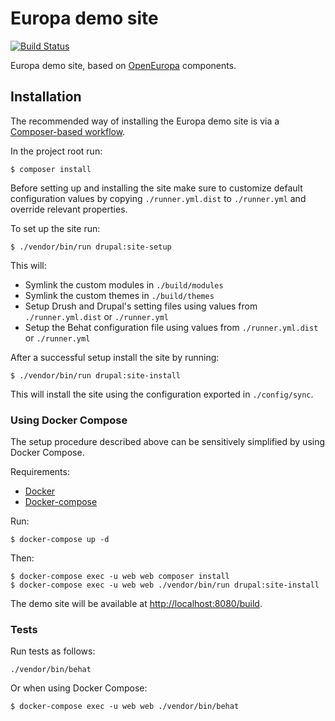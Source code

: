 # Europa demo site

[![Build Status](https://drone.fpfis.eu/api/badges/ec-europa/europa-demo/status.svg?branch=master)](https://drone.fpfis.eu/ec-europa/europa-demo)

Europa demo site, based on [OpenEuropa][4] components.

## Installation

The recommended way of installing the Europa demo site is via a [Composer-based workflow][1].

In the project root run:

```
$ composer install
```

Before setting up and installing the site make sure to customize default configuration values by copying `./runner.yml.dist`
to `./runner.yml` and override relevant properties.

To set up the site run:

```
$ ./vendor/bin/run drupal:site-setup
```

This will:

- Symlink the custom modules in `./build/modules`
- Symlink the custom themes in `./build/themes`
- Setup Drush and Drupal's setting files using values from `./runner.yml.dist` or `./runner.yml`
- Setup the Behat configuration file using values from `./runner.yml.dist` or `./runner.yml`

After a successful setup install the site by running:

```
$ ./vendor/bin/run drupal:site-install
```

This will install the site using the configuration exported in `./config/sync`.

### Using Docker Compose

The setup procedure described above can be sensitively simplified by using Docker Compose.

Requirements:

- [Docker][2]
- [Docker-compose][3]

Run:

```
$ docker-compose up -d
```

Then:

```
$ docker-compose exec -u web web composer install
$ docker-compose exec -u web web ./vendor/bin/run drupal:site-install
```

The demo site will be available at [http://localhost:8080/build](http://localhost:8080/build).

### Tests

Run tests as follows:

```
./vendor/bin/behat
```

Or when using Docker Compose:

```
$ docker-compose exec -u web web ./vendor/bin/behat
```

[1]: https://www.drupal.org/docs/develop/using-composer/using-composer-to-manage-drupal-site-dependencies#managing-contributed
[2]: https://www.docker.com/get-docker
[3]: https://docs.docker.com/compose
[4]: https://github.com/openeuropa/openeuropa
